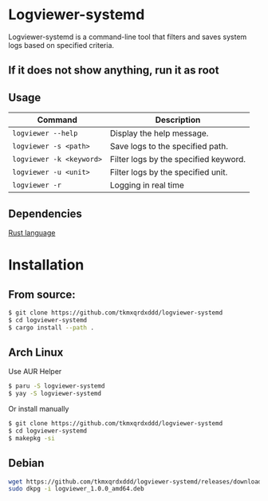 # Logviewer-systemd

Logviewer-systemd is a command-line tool that filters and saves system logs based on specified criteria.

## If it does not show anything, run it as root

## Usage


| Command | Description |
| --- | --- |
| `logviewer --help` | Display the help message. |
| `logviewer -s <path>` | Save logs to the specified path. |
| `logviewer -k <keyword>` | Filter logs by the specified keyword. |
| `logviewer -u <unit>` | Filter logs by the specified unit. |
| `logviewer -r` | Logging in real time |


## Dependencies

[Rust language](https://www.rust-lang.org/tools/install)

# Installation 
## From source:
```bash
$ git clone https://github.com/tkmxqrdxddd/logviewer-systemd
$ cd logviewer-systemd
$ cargo install --path .
```
## Arch Linux 

Use AUR Helper
```bash
$ paru -S logviewer-systemd
$ yay -S logviewer-systemd
```
Or install manually

```bash
$ git clone https://github.com/tkmxqrdxddd/logviewer-systemd
$ cd logviewer-systemd
$ makepkg -si
```
## Debian
```bash
wget https://github.com/tkmxqrdxddd/logviewer-systemd/releases/download/v1.0.0/logviewer_1.0.0_amd64.deb
sudo dkpg -i logviewer_1.0.0_amd64.deb

